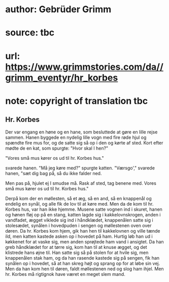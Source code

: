 # author: Gebrüder Grimm
# source: tbc
# url: https://www.grimmstories.com/da//grimm_eventyr/hr_korbes
# note: copyright of translation tbc

## Hr. Korbes 

Der var engang en høne og en hane, som besluttede at gøre en lille rejse
sammen. Hanen byggede en nydelig lille vogn med fire røde hjul og
spændte fire mus for, og de satte sig så op i den og kørte af sted. Kort
efter mødte de en kat, som spurgte: "Hvor skal I hen?"

"Vores små mus
kører os ud til hr. Korbes hus."

svarede hanen. "Må jeg køre med?" spurgte katten. "Værsgo',"
svarede hanen, "sæt dig bag på, så du ikke falder ned.

Men pas på,
hjulet ej I smudse må.
Rask af sted,
tag benene med.
Vores små mus
kører os ud til hr. Korbes hus."

Derpå kom der en møllesten, så et æg, så en and, så en knappenål og
endelig en synål, og alle fik de lov til at køre med. Men da de kom til
hr. Korbes hus, var han ikke hjemme. Musene satte vognen ind i skuret,
hanen og hønen fløj op på en stang, katten lagde sig i kakkelovnskrogen,
anden i vandfadet, ægget viklede sig ind i håndklædet, knappenålen satte
sig i stolesædet, synålen i hovedpuden i sengen og møllestenen oven over
døren. Da hr. Korbes kom hjem, gik han hen til kakkelovnen og ville
tænde ild, men katten kastede asken op i hovedet på ham. Hurtig løb han
ud i køkkenet for at vaske sig, men anden sprøjtede ham vand i ansigtet.
Da han greb håndklædet for at tørre sig, kom han til at knuse ægget, og
det klistrede hans øjne til. Han satte sig så på stolen for at hvile
sig, men knappenålen stak ham, og da han rasende kastede sig på sengen,
fik han synålen op i hovedet, så at han skreg højt og sprang op for at
løbe sin vej. Men da han kom hen til døren, faldt møllestenen ned og
slog ham ihjel. Men hr. Korbes må rigtignok have været en meget slem
mand.
